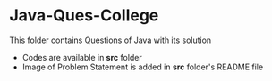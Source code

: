 # Java-Ques-College
This folder contains Questions of Java with its solution

- Codes are available in **src** folder
- Image of Problem Statement is added in **src** folder's README file
